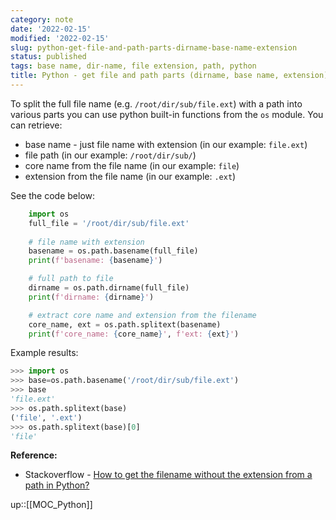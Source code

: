 ```yaml
---
category: note
date: '2022-02-15'
modified: '2022-02-15'
slug: python-get-file-and-path-parts-dirname-base-name-extension
status: published
tags: base name, dir-name, file extension, path, python
title: Python - get file and path parts (dirname, base name, extension)
---
```

To split the full file name (e.g. `/root/dir/sub/file.ext`) with a path into various parts you can use python built-in functions from the `os` module.
You can retrieve:
- base name - just file name with extension (in our example: `file.ext`)
- file path (in our example: `/root/dir/sub/`)
- core name from the file name (in our example: `file`)
- extension from the file name (in our example: `.ext`)

See the code below:
```python
    import os
    full_file = '/root/dir/sub/file.ext'
    
    # file name with extension 
    basename = os.path.basename(full_file)
    print(f'basename: {basename}')

    # full path to file
    dirname = os.path.dirname(full_file)
    print(f'dirname: {dirname}')

    # extract core name and extension from the filename
    core_name, ext = os.path.splitext(basename)
    print(f'core_name: {core_name}', f'ext: {ext}')
```

Example results:
```python
>>> import os
>>> base=os.path.basename('/root/dir/sub/file.ext')
>>> base
'file.ext'
>>> os.path.splitext(base)
('file', '.ext')
>>> os.path.splitext(base)[0]
'file'
```

**Reference:**
- Stackoverflow - [How to get the filename without the extension from a path in Python?](https://stackoverflow.com/questions/678236)

up::[[MOC_Python]]